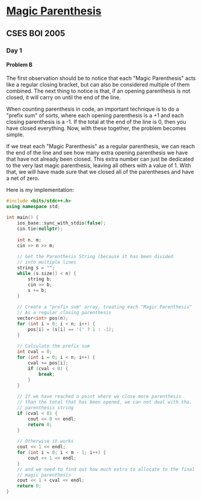   
# [Magic Parenthesis](https://cses.com/115/list )
  
## CSES BOI 2005
  
### Day 1
  
#### Problem B
  
The first observation should be to notice that each "Magic Parenthesis" acts like a regular closing bracket, but can also be considered multiple of them combined. The next thing to notice is that, if an opening parenthesis is not closed, it will carry on until the end of the line.
  
When counting parenthesis in code, an important technique is to do a "prefix sum" of sorts, where each opening parenthesis is a +1 and each closing parenthesis is a -1. If the total at the end of the line is 0, then you have closed everything. Now, with these together, the problem becomes simple.
  
If we treat each "Magic Parenthesis" as a regular parenthesis, we can reach the end of the line and see how many extra opening parenthesis we have that have not already been closed. This extra number can just be dedicated to the very last magic parenthesis, leaving all others with a value of 1. With that, we will have made sure that we closed all of the parentheses and have a net of zero.
  
Here is my implementation:
  
```cpp
#include <bits/stdc++.h>
using namespace std;
  
int main() {
    ios_base::sync_with_stdio(false);
    cin.tie(nullptr);
  
    int n, m;
    cin >> n >> m;
  
    // Get the Parenthesis String (because it has been divided
    // into multiple lines
    string s = "";
    while (s.size() < n) {
        string b;
        cin >> b;
        s += b;
    }
  
    // Create a "prefix sum" array, treating each "Magic Parenthesis"
    // As a regular closing parenthesis
    vector<int> pos(n);
    for (int i = 0; i < n; i++) {
        pos[i] = (s[i] == '(' ? 1 : -1);
    }
  
    // Calculate the prefix sum
    int cval = 0;
    for (int i = 0; i < n; i++) {
        cval += pos[i];
        if (cval < 0) {
            break;
        }
    }
  
    // If we have reached a point where we close more parenthesis
    // than the total that has been opened, we can not deal with tha.
    // parenthesis string
    if (cval < 0) {
        cout << 0 << endl;
        return 0;
    }
  
    // Otherwise it works
    cout << 1 << endl;
    for (int i = 0; i < m - 1; i++) {
        cout << 1 << endl;
    }
    // and we need to find out how much extra to allocate to the final
    // magic parenthesis
    cout << 1 + cval << endl;
    return 0;
}
```  
  